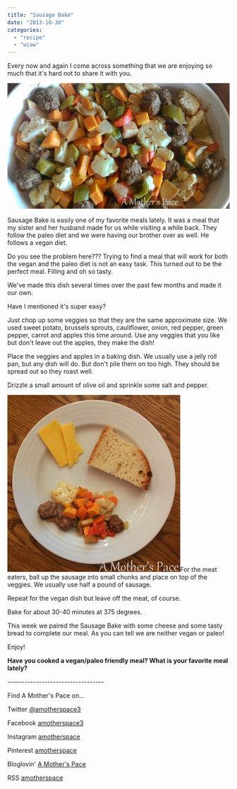 ```yaml
---
title: "Sausage Bake"
date: "2013-10-30"
categories: 
  - "recipe"
  - "wiaw"
---
```


Every now and again I come across something that we are enjoying so much that it's hard not to share it with you.   
  
  

[![Sausage Bake | A Mother's Pace](images/IMAG3025.jpg "Sausage Bake | A Mother's Pace")](http://amotherspace.net/wp-content/uploads/2013/10/IMAG30251.jpg)

  

  
Sausage Bake is easily one of my favorite meals lately. It was a meal that my sister and her husband made for us while visiting a while back. They follow the paleo diet and we were having our brother over as well. He follows a vegan diet.   
  
Do you see the problem here??? Trying to find a meal that will work for both the vegan and the paleo diet is not an easy task. This turned out to be the perfect meal. Filling and oh so tasty.   
  
We've made this dish several times over the past few months and made it our own.   
  
Have I mentioned it's super easy?  
  
Just chop up some veggies so that they are the same approximate size. We used sweet potato, brussels sprouts, cauliflower, onion, red pepper, green pepper, carrot and apples this time around. Use any veggies that you like but don't leave out the apples, they make the dish!  
  
Place the veggies and apples in a baking dish. We usually use a jelly roll pan, but any dish will do. But don't pile them on too high. They should be spread out so they roast well.  
  
Drizzle a small amount of olive oil and sprinkle some salt and pepper.  
  
[![Sausage Bake | A Mother's Pace](images/IMAG3027.jpg "Sausage Bake | A Mother's Pace")](http://amotherspace.net/wp-content/uploads/2013/10/IMAG30271.jpg)For the meat eaters, ball up the sausage into small chunks and place on top of the veggies. We usually use half a pound of sausage.  
  
Repeat for the vegan dish but leave off the meat, of course.  
  
Bake for about 30-40 minutes at 375 degrees.   
  
This week we paired the Sausage Bake with some cheese and some tasty bread to complete our meal. As you can tell we are neither vegan or paleo!   
  
Enjoy!  
  
  

**Have you cooked a vegan/paleo friendly meal? What is your favorite meal lately?**

  

  

\----------------------------------

  
Find A Mother's Pace on...  
  
Twitter [@amotherspace3](https://twitter.com/amotherspace3)  
  
Facebook [amotherspace3](http://facebook.com/amotherspace3)  
  
Instagram [amotherspace](http://instagram.com/amotherspace)  
  
Pinterest [amotherspace](http://pinterest.com/amotherspace/)  
  
Bloglovin' [A Mother's Pace](http://www.bloglovin.com/en/blog/6680087)  
  
RSS [amotherspace](http://feeds.feedburner.com/amotherspace)
